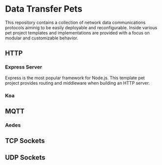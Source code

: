 # Data Transfer Pets
This repository contains a collection of network data communications protocols aiminig to be easily deployable and reconfigurable. Inside various pet project templates and implementations are provided with a focus on modular and customizable behavior.

## HTTP 
### Express Server
Express is the most popular framework for Node.js. This template pet project provides routing and middleware when building an HTTP server.
### Koa

## MQTT  
### Aedes

## TCP Sockets

## UDP Sockets